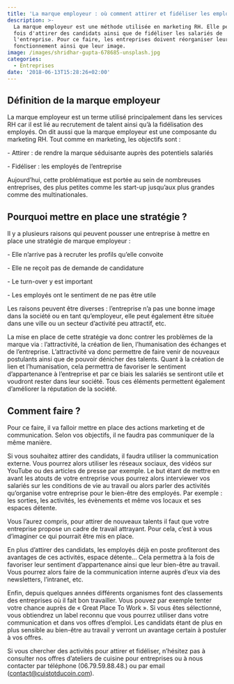 ```yaml
---
title: 'La marque employeur : où comment attirer et fidéliser les employés'
description: >-
  La marque employeur est une méthode utilisée en marketing RH. Elle permet à la
  fois d'attirer des candidats ainsi que de fidéliser les salariés de
  l'entreprise. Pour ce faire, les entreprises doivent réorganiser leur mode de
  fonctionnement ainsi que leur image.
image: /images/shridhar-gupta-678685-unsplash.jpg
categories:
  - Entreprises
date: '2018-06-13T15:28:26+02:00'
---
```

## Définition de la marque employeur 

La marque employeur est un terme utilisé principalement dans les services RH car il est lié au recrutement de talent ainsi qu’à la fidélisation des employés. On dit aussi que la marque employeur est une composante du marketing RH. Tout comme en marketing, les objectifs sont :

\-	Attirer : de rendre la marque séduisante auprès des potentiels salariés 

\-	Fidéliser : les employés de l’entreprise

Aujourd’hui, cette problématique est portée au sein de nombreuses entreprises, des plus petites comme les start-up jusqu’aux plus grandes comme des multinationales.



## Pourquoi mettre en place une stratégie ? 

Il y a plusieurs raisons qui peuvent pousser une entreprise à mettre en place une stratégie de marque employeur :

\-	Elle n’arrive pas à recruter les profils qu’elle convoite

\-	Elle ne reçoit pas de demande de candidature

\-	Le turn-over y est important

\-	Les employés ont le sentiment de ne pas être utile

Les raisons peuvent être diverses : l’entreprise n’a pas une bonne image dans la société ou en tant qu’employeur, elle peut également être située dans une ville ou un secteur d’activité peu attractif, etc.

La mise en place de cette stratégie va donc contrer les problèmes de la marque via : l’attractivité, la création de lien, l’humanisation des échanges et de l’entreprise. L’attractivité va donc permettre de faire venir de nouveaux postulants ainsi que de pouvoir dénicher des talents. Quant à la création de lien et l’humanisation, cela permettra de favoriser le sentiment d’appartenance à l’entreprise et par ce biais les salariés se sentiront utile et voudront rester dans leur société. Tous ces éléments permettent également d’améliorer la réputation de la société.



## Comment faire ?

Pour ce faire, il va falloir mettre en place des actions marketing et de communication. Selon vos objectifs, il ne faudra pas communiquer de la même manière.

Si vous souhaitez attirer des candidats, il faudra utiliser la communication externe. Vous pourrez alors utiliser les réseaux sociaux, des vidéos sur YouTube ou des articles de presse par exemple. Le but étant de mettre en avant les atouts de votre entreprise vous pourrez alors interviewer vos salariés sur les conditions de vie au travail ou alors parler des activités qu’organise votre entreprise pour le bien-être des employés. Par exemple : les sorties, les activités, les évènements et même vos locaux et ses espaces détente. 

Vous l’aurez compris, pour attirer de nouveaux talents il faut que votre entreprise propose un cadre de travail attrayant. Pour cela, c’est à vous d’imaginer ce qui pourrait être mis en place.

En plus d’attirer des candidats, les employés déjà en poste profiteront des avantages de ces activités, espace détente… Cela permettra à la fois de favoriser leur sentiment d’appartenance ainsi que leur bien-être au travail. Vous pourrez alors faire de la communication interne auprès d’eux via des newsletters, l’intranet, etc.

Enfin, depuis quelques années différents organismes font des classements des entreprises où il fait bon travailler. Vous pouvez par exemple tenter votre chance auprès de « Great Place To Work ». Si vous êtes sélectionné, vous obtiendrez un label reconnu que vous pourrez utiliser dans votre communication et dans vos offres d’emploi. Les candidats étant de plus en plus sensible au bien-être au travail y verront un avantage certain à postuler à vos offres.



Si vous chercher des activités pour attirer et fidéliser, n’hésitez pas à consulter nos offres d’ateliers de cuisine pour entreprises ou à nous contacter par téléphone (06.79.59.88.48.) ou par email (contact@cuistotducoin.com).
